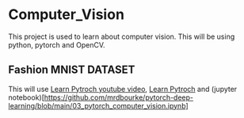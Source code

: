 # Computer_Vision
This project is used to learn about computer vision. This will be using python, pytorch and OpenCV.

## Fashion MNIST DATASET
This will use [Learn Pytroch youtube video](https://www.youtube.com/watch?v=V_xro1bcAuA&ab_channel=freeCodeCamp.org),  [Learn Pytroch](https://www.learnpytorch.io/) and (jupyter notebook)[https://github.com/mrdbourke/pytorch-deep-learning/blob/main/03_pytorch_computer_vision.ipynb]